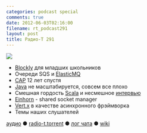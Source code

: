 ```yaml
---
categories: podcast special
comments: true
date: 2012-06-03T02:16:00
filename: rt_podcast291
layout: post
title: Радио-Т 291
---
```


![](https://radio-t.com/images/radio-t/rt291.png)

- [Blockly](http://code.google.com/p/google-blockly/) для младших школьников
- Очереди SQS и [ElasticMQ](http://java.dzone.com/articles/elasticmq-05-release)
- [CAP](http://www.infoq.com/articles/cap-twelve-years-later-how-the-rules-have-changed) 12 лет спустя
- [Java](http://www.theserverside.com/feature/Why-Java-Applications-Fail-to-Scale-Linearly) не масштабируется, совсем все плохо
- Смешная гордость [Scala](http://capecoder.wordpress.com/2012/05/29/scala-adoption-continues-to-climb-rapidly-2/) и несмешное [интервью](http://www.h-online.com/open/features/Scala-creator-Martin-Odersky-The-H-Half-Hour-1582445.html)
- [Einhorn](https://stripe.com/blog/meet-einhorn) - shared socket manager
- [Vert.x](http://vertx.io/) в качестве асинхронного фрэймворка
- Темы наших слушателей

[аудио](http://cdn.radio-t.com/rt_podcast291.mp3) ● [radio-t.torrent](http://cdn.radio-t.com/torrents/rt_podcast291.mp3.torrent) ● [лог чата](http://chat.radio-t.com/logs/radio-t-291.html) ● [wiki](http://wiki.radio-t.com/%D0%92%D1%8B%D0%BF%D1%83%D1%81%D0%BA_291)<audio src="http://cdn.radio-t.com/rt_podcast291.mp3" preload="none"></audio>
